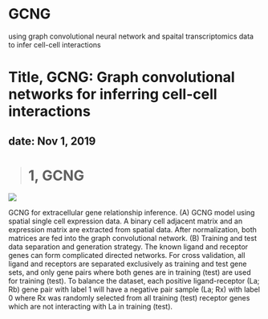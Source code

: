 # GCNG
using graph convolutional neural network and spaital transcriptomics data to infer cell-cell interactions
# Title, GCNG: Graph convolutional networks for inferring cell-cell interactions
## date: Nov 1, 2019

># 1, GCNG
![](https://github.com/xiaoyeye/GCNG/blob/master/GCNG.bmp)

GCNG for extracellular gene relationship inference. (A) GCNG model using spatial single cell expression data. A binary cell adjacent matrix and an expression matrix are extracted from spatial data. After normalization, both matrices are fed into the graph convolutional network. (B) Training and test data separation and generation strategy. The known ligand and receptor genes can form complicated directed networks. For cross validation, all ligand and receptors are separated exclusively as training and test gene sets, and only gene pairs where both genes are in training (test) are used for training (test). To balance the dataset, each positive ligand-receptor (La; Rb) gene pair with label 1 will have a negative pair sample (La; Rx) with label 0 where Rx was randomly selected from all training (test) receptor genes which are not interacting with La in training (test).
